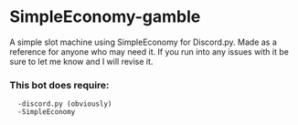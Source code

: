 # SimpleEconomy-gamble
A simple slot machine using SimpleEconomy for Discord.py. Made as a reference for anyone who may need it. If you run into any issues with it be sure to let me know and I will revise it.

### This bot does require:
      -discord.py (obviously)
      -SimpleEconomy

